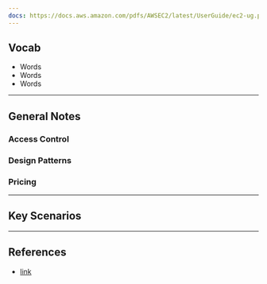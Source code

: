 ```yaml
---
docs: https://docs.aws.amazon.com/pdfs/AWSEC2/latest/UserGuide/ec2-ug.pdf
---
```

## Vocab
- Words
- Words
- Words

---

## General Notes

### Access Control

### Design Patterns

### Pricing

---
## Key Scenarios

---
## References
- [link](https://www.google.com)